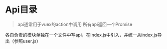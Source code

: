 # Api目录

> api通常用于vuex的action中调用
> 所有api返回一个Promise

各自负责的模块单独在一个文件中写api，在index.js中引入，并统一从index.js导出（参照user.js）